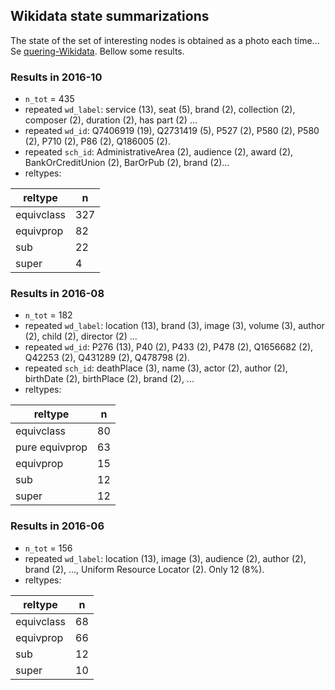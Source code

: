
## Wikidata state summarizations
The state of the set of interesting nodes is obtained as a photo each time... Se [quering-Wikidata](quering-Wikidata.md#summarizations). Bellow some results. 

### Results in 2016-10
* `n_tot` = 435
* repeated `wd_label`: service (13), seat (5), brand (2), collection (2), composer (2), duration (2), has part (2) ...
* repeated `wd_id`:  Q7406919 (19), Q2731419 (5), P527 (2), P580 (2), P580 (2), P710 (2), P86 (2), Q186005 (2). 
* repeated `sch_id`: AdministrativeArea (2), audience (2), award (2), BankOrCreditUnion (2), BarOrPub (2), brand (2)... 
*  reltypes:

|  reltype   | n  |
|------------|----|
 equivclass | 327
 equivprop  |  82
 sub        |  22
 super      |   4


### Results in 2016-08
* `n_tot` = 182
* repeated `wd_label`: location (13), brand (3), image (3), volume (3), author (2), child (2), director (2) ...
* repeated `wd_id`:  P276 (13), P40 (2), P433 (2), P478 (2), Q1656682 (2), Q42253 (2), Q431289 (2), Q478798 (2). 
* repeated `sch_id`: deathPlace (3), name (3), actor (2), author (2), birthDate (2), birthPlace (2), brand (2), ... 
*  reltypes:

|  reltype   | n  |
|------------|----|
equivclass | 80
pure equivprop | 63
equivprop  | 15
sub        | 12
super      | 12

### Results in 2016-06

* `n_tot` = 156
* repeated `wd_label`: location (13), image (3), audience (2), author (2), brand (2), ..., Uniform Resource Locator (2). Only 12 (8%).
*  reltypes:

|  reltype   | n  |
|------------|----|
equivclass | 68
equivprop  | 66
sub        | 12
super      | 10

